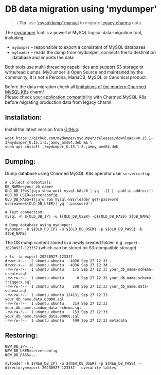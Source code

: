 
# DB data migration using 'mydumper'

> :information_source: **Tip**: use ['mysqldump' manual](/how-to/development/migrate-data-via-mysqldump) to migrate [legacy charms](/explanation/legacy-charm) data.

The [mydumper](https://github.com/mydumper/mydumper) tool is a powerful MySQL logical data-migration tool, including:

* `mydumper` - responsible to export a consistent of MySQL databases
* `myloader` - reads the dump from mydumper, connects the to destination database and imports the data

Both tools use multi-threading capabilities and support S3 storage to write/read dumps. MyDumper is Open Source and maintained by the community, it is not a Percona, MariaDB, MySQL or Canonical product.

Before the data migration check all [limitations of the modern Charmed MySQL K8s](/reference/system-requirements) charm!<br/>Please check [your application compatibility](/explanation/legacy-charm) with Charmed MySQL K8s before migrating production data from legacy charm!

## Installation:
Install the latest version from [GitHub](https://github.com/mydumper/mydumper/releases):
```shell
wget https://github.com/mydumper/mydumper/releases/download/v0.15.1-3/mydumper_0.15.1-3.jammy_amd64.deb && \
sudo apt install ./mydumper_0.15.1-3.jammy_amd64.deb
```

## Dumping:

Dump database using Charmed MySQL K8s operator user `serverconfig`:
```shell
# Collect credentials
DB_NAME=<your_db_name>
OLD_DB_IP=$(juju show-unit mysql-k8s/0 | yq '.[] | .public-address')
OLD_DB_USER=serverconfig
OLD_DB_PASS=$(juju run mysql-k8s/leader get-password username=${OLD_DB_USER}| yq '.password')

# Test connection:
mysql -h ${OLD_DB_IP} -u ${OLD_DB_USER} -p${OLD_DB_PASS} ${DB_NAME}

# Dump database using mydumper:
mydumper -h ${OLD_DB_IP} -u ${OLD_DB_USER} -p ${OLD_DB_PASS} -B ${DB_NAME}
```

The DB dump content stored in a newly created folder, e.g. `export-20230927-123337` (which can be stored on S3-compatible storage):
```shell
> ls -la export-20230927-123337
drwxr-x---  2 ubuntu ubuntu   4096 Sep 27 12:33 .
drwxr-x--- 18 ubuntu ubuntu   4096 Sep 27 12:34 ..
-rw-rw-r--  1 ubuntu ubuntu    175 Sep 27 12:33 your_db_name-schema-create.sql
-rw-rw-r--  1 ubuntu ubuntu      0 Sep 27 12:33 your_db_name-schema-triggers.sql
-rw-rw-r--  1 ubuntu ubuntu    298 Sep 27 12:33 your_db_name.data-schema.sql
-rw-rw-r--  1 ubuntu ubuntu 124131 Sep 27 12:33 your_db_name.data.00000.sql
-rw-rw-r--  1 ubuntu ubuntu    314 Sep 27 12:33 your_db_name.random_data-schema.sql
-rw-rw-r--  1 ubuntu ubuntu    153 Sep 27 12:33 your_db_name.random_data.00000.sql
-rw-rw-r--  1 ubuntu ubuntu    499 Sep 27 12:33 metadata
```

## Restoring:
```shell
NEW_DB_IP=...
NEW_DB_USER=serverconfig
NEW_DB_PASS=...

myloader -h ${NEW_DB_IP} -u ${NEW_DB_USER} -p ${NEW_DB_PASS} --directory=export-20230927-123337 --overwrite-tables
```

